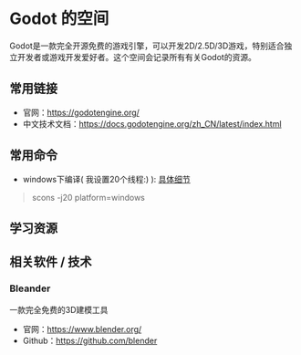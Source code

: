 # Godot 的空间

Godot是一款完全开源免费的游戏引擎，可以开发2D/2.5D/3D游戏，特别适合独立开发者或游戏开发爱好者。这个空间会记录所有有关Godot的资源。

## 常用链接 
- 官网：https://godotengine.org/
- 中文技术文档：https://docs.godotengine.org/zh_CN/latest/index.html

## 常用命令

- windows下编译( 我设置20个线程:) ): [具体细节](https://docs.godotengine.org/zh_CN/latest/development/compiling/compiling_for_windows.html)
> scons -j20 platform=windows

## 学习资源


## 相关软件 / 技术

### Bleander
一款完全免费的3D建模工具
- 官网：https://www.blender.org/
- Github：https://github.com/blender

